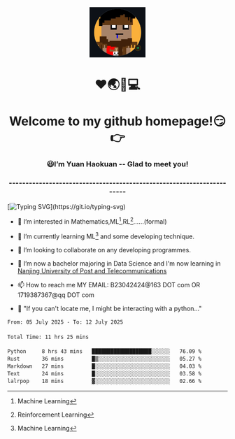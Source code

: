 <div align=center>
  <img width=128 src="image/figure.png">
</div>
<h1 align="center">❤🌏🚩💻</h1>
<h1 align="center">Welcome to my github homepage!😏👉</h1>
<h3 align="center" >😃I’m Yuan Haokuan -- Glad to meet you!</h3>
<h3 align="center" >----------------------------------------------------------------------</h3>

  [![Typing SVG](https://readme-typing-svg.herokuapp.com?font=Fira+Code&pause=1000&random=false&width=450&lines=Here's+my+personal+infomation:)](https://git.io/typing-svg)

- 👀 I’m interested in Mathematics,ML[^1],RL[^2]......(formal)
  
- 🌱 I’m currently learning ML[^1] and some developing technique.
  
- 💞️ I’m looking to collaborate on any developing programmes.
  
- 🍉 I’m now a bachelor majoring in Data Science and I'm now learning in [Nanjing University of Post and Telecommunications](https://www.njupt.edu.cn/main.psp)
  
- 📫 How to reach me MY EMAIL: B23042424@163 DOT com OR 1719387367@qq DOT com

- 🐍 "If you can't locate me, I might be interacting with a python..."

<!--START_SECTION:waka-->

```txt
From: 05 July 2025 - To: 12 July 2025

Total Time: 11 hrs 25 mins

Python     8 hrs 43 mins   ███████████████████░░░░░░   76.09 %
Rust       36 mins         █▒░░░░░░░░░░░░░░░░░░░░░░░   05.27 %
Markdown   27 mins         █░░░░░░░░░░░░░░░░░░░░░░░░   04.03 %
Text       24 mins         █░░░░░░░░░░░░░░░░░░░░░░░░   03.58 %
lalrpop    18 mins         ▓░░░░░░░░░░░░░░░░░░░░░░░░   02.66 %
```

<!--END_SECTION:waka-->

<!---
WilbertYuan/WilbertYuan is a ✨ special ✨ repository because its `README.md` (this file) appears on your GitHub profile.
You can click the Preview link to take a look at your changes.
--->
[^1]:Machine Learning
[^2]:Reinforcement Learning

